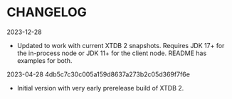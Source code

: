# CHANGELOG

2023-12-28
* Updated to work with current XTDB 2 snapshots. Requires JDK 17+ for the in-process node or JDK 11+ for the client node. README has examples for both.

2023-04-28 4db5c7c30c005a159d8637a273b2c05d369f7f6e
* Initial version with very early prerelease build of XTDB 2.
